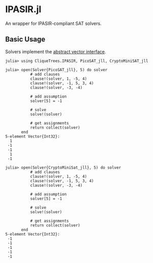 # IPASIR.jl

An wrapper for IPASIR-compliant SAT solvers.

## Basic Usage

Solvers implement the [abstract vector interface](https://docs.julialang.org/en/v1/manual/interfaces/#man-interface-array). 

```julia-repl
julia> using CliqueTrees.IPASIR, PicoSAT_jll, CryptoMiniSAT_jll

julia> open(Solver{PicoSAT_jll}, 5) do solver
           # add clauses
           clause!(solver, 1, -5, 4)
           clause!(solver, -1, 5, 3, 4)
           clause!(solver, -3, -4)

           # add assumption
           solver[5] = -1

           # solve
           solve!(solver)

           # get assignments
           return collect(solver)
       end
5-element Vector{Int32}:
  1
 -1
 -1
  1
 -1

julia> open(Solver{CryptoMiniSat_jll}, 5) do solver
           # add clauses
           clause!(solver, 1, -5, 4)
           clause!(solver, -1, 5, 3, 4)
           clause!(solver, -3, -4)

           # add assumption
           solver[5] = -1

           # solve
           solve!(solver)

           # get assignments
           return collect(solver)
       end
5-element Vector{Int32}:
 -1
 -1
 -1
 -1
 -1
```
